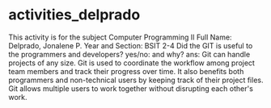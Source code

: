 # activities_delprado
This activity is for the subject Computer Programming II
Full Name: Delprado, Jonalene P.
Year and Section: BSIT 2-4
Did the GIT is useful to the programmers and developers? yes/no: and why?
ans: Git can handle projects of any size. Git is used to coordinate the workflow among project team members and track their progress over time. It also benefits both programmers and non-technical users by keeping track of their project files. Git allows multiple users to work together without disrupting each other's work.

